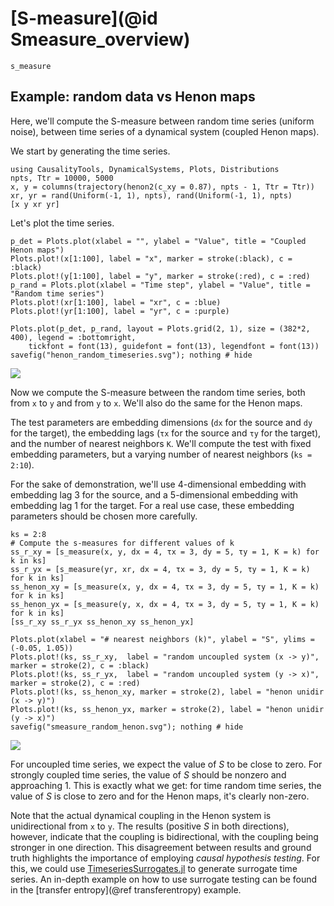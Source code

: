 # [S-measure](@id Smeasure_overview)

```@docs
s_measure
```
## Example: random data vs Henon maps

Here, we'll compute the S-measure between random time series (uniform noise), between
time series of a dynamical system (coupled Henon maps).

We start by generating the time series.

```@example smeasure_random_henon
using CausalityTools, DynamicalSystems, Plots, Distributions
npts, Ttr = 10000, 5000
x, y = columns(trajectory(henon2(c_xy = 0.87), npts - 1, Ttr = Ttr))
xr, yr = rand(Uniform(-1, 1), npts), rand(Uniform(-1, 1), npts)
[x y xr yr]
```

Let's plot the time series.

```@example smeasure_random_henon
p_det = Plots.plot(xlabel = "", ylabel = "Value", title = "Coupled Henon maps")
Plots.plot!(x[1:100], label = "x", marker = stroke(:black), c = :black)
Plots.plot!(y[1:100], label = "y", marker = stroke(:red), c = :red)
p_rand = Plots.plot(xlabel = "Time step", ylabel = "Value", title = "Random time series")
Plots.plot!(xr[1:100], label = "xr", c = :blue)
Plots.plot!(yr[1:100], label = "yr", c = :purple)

Plots.plot(p_det, p_rand, layout = Plots.grid(2, 1), size = (382*2, 400), legend = :bottomright, 
    tickfont = font(13), guidefont = font(13), legendfont = font(13))
savefig("henon_random_timeseries.svg"); nothing # hide
```

![](henon_random_timeseries.svg)

Now we compute the S-measure between the random time series, both from `x` to `y` and from `y` to `x`.
We'll also do the same for the Henon maps. 

The test parameters are embedding dimensions (`dx` for the source and `dy` for the target), the embedding lags (`τx` for the source and `τy` for the target), and the number of nearest neighbors `K`. We'll compute the test with fixed embedding parameters, but a varying number of nearest neighbors (`ks = 2:10`).

For the sake of demonstration, we'll use 4-dimensional embedding with embedding lag 3 for the source, and a 5-dimensional embedding with embedding lag 1 for the target. For a real use case, these embedding parameters should be 
chosen more carefully.

```@example smeasure_random_henon
ks = 2:8
# Compute the s-measures for different values of k
ss_r_xy = [s_measure(x, y, dx = 4, τx = 3, dy = 5, τy = 1, K = k) for k in ks]
ss_r_yx = [s_measure(yr, xr, dx = 4, τx = 3, dy = 5, τy = 1, K = k) for k in ks]
ss_henon_xy = [s_measure(x, y, dx = 4, τx = 3, dy = 5, τy = 1, K = k) for k in ks]
ss_henon_yx = [s_measure(y, x, dx = 4, τx = 3, dy = 5, τy = 1, K = k) for k in ks]
[ss_r_xy ss_r_yx ss_henon_xy ss_henon_yx]

Plots.plot(xlabel = "# nearest neighbors (k)", ylabel = "S", ylims = (-0.05, 1.05))
Plots.plot!(ks, ss_r_xy,  label = "random uncoupled system (x -> y)", marker = stroke(2), c = :black)
Plots.plot!(ks, ss_r_yx,  label = "random uncoupled system (y -> x)", marker = stroke(2), c = :red)
Plots.plot!(ks, ss_henon_xy, marker = stroke(2), label = "henon unidir (x -> y)")
Plots.plot!(ks, ss_henon_yx, marker = stroke(2), label = "henon unidir (y -> x)")
savefig("smeasure_random_henon.svg"); nothing # hide
```

![](smeasure_random_henon.svg)

For uncoupled time series, we expect the value of $S$ to be close to zero. For strongly coupled time series, the value of $S$ should be nonzero and approaching 1. This is exactly what we get: for time random time series, the value of $S$ is close to zero and for the Henon maps, it's clearly non-zero.

Note that the actual dynamical coupling in the Henon system is unidirectional from `x` to `y`. The results (positive $S$ in both directions), however, indicate that the coupling is bidirectional, with the coupling being stronger in one direction. This disagreement between results and ground truth highlights the importance of employing *causal hypothesis testing*. For this, we could use [TimeseriesSurrogates.jl](https://github.com/JuliaDynamics/TimeseriesSurrogates.jl) to 
generate surrogate time series. An in-depth example on how to use surrogate testing can be found in the [transfer entropy](@ref transferentropy) example.
